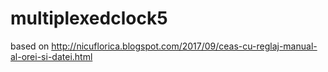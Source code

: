 # multiplexedclock5
based on http://nicuflorica.blogspot.com/2017/09/ceas-cu-reglaj-manual-al-orei-si-datei.html
